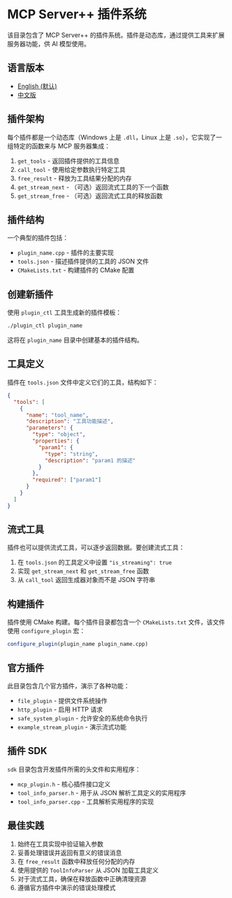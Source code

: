 # MCP Server++ 插件系统

该目录包含了 MCP Server++ 的插件系统。插件是动态库，通过提供工具来扩展服务器功能，供 AI 模型使用。

## 语言版本

- [English (默认)](README.md)
- [中文版](README_zh.md)

## 插件架构

每个插件都是一个动态库（Windows 上是 `.dll`，Linux 上是 `.so`），它实现了一组特定的函数来与 MCP 服务器集成：

1. `get_tools` - 返回插件提供的工具信息
2. `call_tool` - 使用给定参数执行特定工具
3. `free_result` - 释放为工具结果分配的内存
4. `get_stream_next` - （可选）返回流式工具的下一个函数
5. `get_stream_free` - （可选）返回流式工具的释放函数

## 插件结构

一个典型的插件包括：

- `plugin_name.cpp` - 插件的主要实现
- `tools.json` - 描述插件提供的工具的 JSON 文件
- `CMakeLists.txt` - 构建插件的 CMake 配置

## 创建新插件

使用 `plugin_ctl` 工具生成新的插件模板：

```bash
./plugin_ctl plugin_name
```

这将在 `plugin_name` 目录中创建基本的插件结构。

## 工具定义

插件在 `tools.json` 文件中定义它们的工具，结构如下：

```json
{
  "tools": [
    {
      "name": "tool_name",
      "description": "工具功能描述",
      "parameters": {
        "type": "object",
        "properties": {
          "param1": {
            "type": "string",
            "description": "param1 的描述"
          }
        },
        "required": ["param1"]
      }
    }
  ]
}
```

## 流式工具

插件也可以提供流式工具，可以逐步返回数据。要创建流式工具：

1. 在 `tools.json` 的工具定义中设置 `"is_streaming": true`
2. 实现 `get_stream_next` 和 `get_stream_free` 函数
3. 从 `call_tool` 返回生成器对象而不是 JSON 字符串

## 构建插件

插件使用 CMake 构建。每个插件目录都包含一个 `CMakeLists.txt` 文件，该文件使用 `configure_plugin` 宏：

```cmake
configure_plugin(plugin_name plugin_name.cpp)
```

## 官方插件

此目录包含几个官方插件，演示了各种功能：

- `file_plugin` - 提供文件系统操作
- `http_plugin` - 启用 HTTP 请求
- `safe_system_plugin` - 允许安全的系统命令执行
- `example_stream_plugin` - 演示流式功能

## 插件 SDK

`sdk` 目录包含开发插件所需的头文件和实用程序：

- `mcp_plugin.h` - 核心插件接口定义
- `tool_info_parser.h` - 用于从 JSON 解析工具定义的实用程序
- `tool_info_parser.cpp` - 工具解析实用程序的实现

## 最佳实践

1. 始终在工具实现中验证输入参数
2. 妥善处理错误并返回有意义的错误消息
3. 在 `free_result` 函数中释放任何分配的内存
4. 使用提供的 `ToolInfoParser` 从 JSON 加载工具定义
5. 对于流式工具，确保在释放函数中正确清理资源
6. 遵循官方插件中演示的错误处理模式